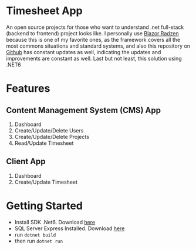 # Timesheet App

An open source projects for those who want to understand .net full-stack (backend to frontend) project looks like.
I personally use [Blazor Radzen](https://blazor.radzen.com/docs/index.html) because this is one of my favorite ones, as the framework covers all the most commons situations and standard systems, and also this repository on [Github](https://github.com/radzenhq/radzen-blazor) has constant updates as well, indicating the updates and improvements are constant as well.
Last but not least, this solution using .NET6

# Features

## Content Management System (CMS) App
1. Dashboard
2. Create/Update/Delete Users
3. Create/Update/Delete Projects
4. Read/Update Timesheet

## Client App
1. Dashboard
2. Create/Update Timesheet

# Getting Started
* Install SDK .Net6. Download [here](https://dotnet.microsoft.com/en-us/download/dotnet/6.0)
* SQL Server Express Installed. Download [here](https://download.microsoft.com/download/7/f/8/7f8a9c43-8c8a-4f7c-9f92-83c18d96b681/SQL2019-SSEI-Expr.exe)
* run ```dotnet build```
* then run ```dotnet run```